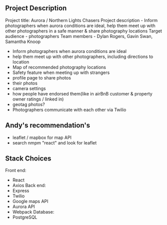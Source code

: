 ## Project Description

Project title: Aurora / Northern Lights Chasers
Project description - Inform photographers when aurora conditions are ideal, help them meet up with other photographers in a safe manner & share photography locations 
Target audience - photographers
Team members - Dylan Rogers, Gavin Swan, Samantha Knoop

* Inform photographers when aurora conditions are ideal
* help them meet up with other photographers, including directions to location
* Map of recommended photography locations
* Safety feature when meeting up with strangers
* profile page to share photos
* their photos
* camera settings
* how people have endorsed them(like in airBnB customer & property owner ratings / linked in)
* geotag photos?
* Photographers communicate with each other via Twilio


## Andy's recommendation's
* leaflet / mapbox for map API
* search nmpm "react" and look for leaflet

## Stack Choices
Front end: 
  * React
  * Axios
Back end: 
  * Express
  * Twilio
  * Google maps API 
  * Aurora API
  * Webpack
Database: 
  * PostgreSQL

